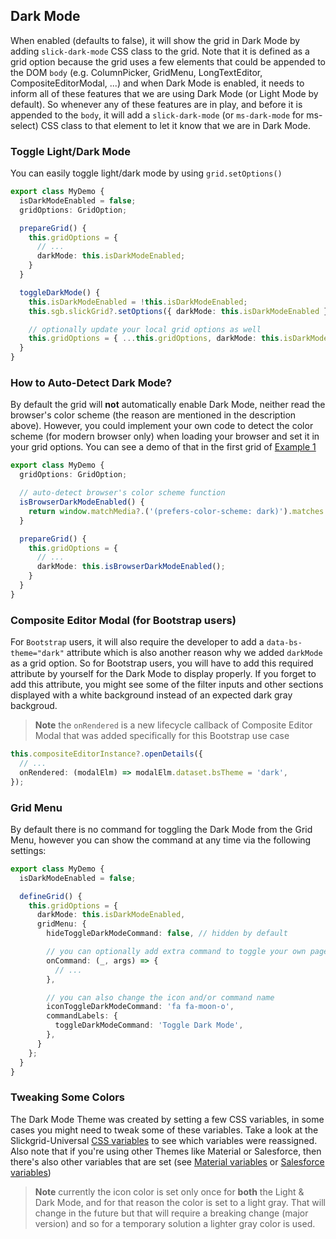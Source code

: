 ## Dark Mode

When enabled (defaults to false), it will show the grid in Dark Mode by adding `slick-dark-mode` CSS class to the grid. Note that it is defined as a grid option because the grid uses a few elements that could be appended to the DOM `body` (e.g. ColumnPicker, GridMenu, LongTextEditor, CompositeEditorModal, ...) and when Dark Mode is enabled, it needs to inform all of these features that we are using Dark Mode (or Light Mode by default). So whenever any of these features are in play, and before it is appended to the `body`, it will add a `slick-dark-mode` (or `ms-dark-mode` for ms-select) CSS class to that element to let it know that we are in Dark Mode.


### Toggle Light/Dark Mode

You can easily toggle light/dark mode by using `grid.setOptions()`

```ts
export class MyDemo {
  isDarkModeEnabled = false;
  gridOptions: GridOption;

  prepareGrid() {
    this.gridOptions = {
      // ...
      darkMode: this.isDarkModeEnabled;
    }
  }

  toggleDarkMode() {
    this.isDarkModeEnabled = !this.isDarkModeEnabled;
    this.sgb.slickGrid?.setOptions({ darkMode: this.isDarkModeEnabled });

    // optionally update your local grid options as well
    this.gridOptions = { ...this.gridOptions, darkMode: this.isDarkModeEnabled };
  }
}
```

### How to Auto-Detect Dark Mode?

By default the grid will **not** automatically enable Dark Mode, neither read the browser's color scheme (the reason are mentioned in the description above). However, you could implement your own code to detect the color scheme (for modern browser only) when loading your browser and set it in your grid options. You can see a demo of that in the first grid of [Example 1](https://ghiscoding.github.io/aurelia-slickgrid/#/example1)

```ts
export class MyDemo {
  gridOptions: GridOption;

  // auto-detect browser's color scheme function
  isBrowserDarkModeEnabled() {
    return window.matchMedia?.('(prefers-color-scheme: dark)').matches ?? false;
  }

  prepareGrid() {
    this.gridOptions = {
      // ...
      darkMode: this.isBrowserDarkModeEnabled();
    }
  }
}
```

### Composite Editor Modal (for Bootstrap users)

For `Bootstrap` users, it will also require the developer to add a `data-bs-theme="dark"` attribute which is also another reason why we added `darkMode` as a grid option. So for Bootstrap users, you will have to add this required attribute by yourself for the Dark Mode to display properly. If you forget to add this attribute, you might see some of the filter inputs and other sections displayed with a white background instead of an expected dark gray backgroud.

> **Note** the `onRendered` is a new lifecycle callback of Composite Editor Modal that was added specifically for this Bootstrap use case

```ts
this.compositeEditorInstance?.openDetails({
  // ...
  onRendered: (modalElm) => modalElm.dataset.bsTheme = 'dark',
});
```

### Grid Menu
By default there is no command for toggling the Dark Mode from the Grid Menu, however you can show the command at any time via the following settings:

```ts
export class MyDemo {
  isDarkModeEnabled = false;

  defineGrid() {
    this.gridOptions = {
      darkMode: this.isDarkModeEnabled,
      gridMenu: {
        hideToggleDarkModeCommand: false, // hidden by default

        // you can optionally add extra command to toggle your own page styling as well
        onCommand: (_, args) => {
          // ...
        },

        // you can also change the icon and/or command name
        iconToggleDarkModeCommand: 'fa fa-moon-o',
        commandLabels: {
          toggleDarkModeCommand: 'Toggle Dark Mode',
        },
      }
    };
  }
}
```

### Tweaking Some Colors

The Dark Mode Theme was created by setting a few CSS variables, in some cases you might need to tweak some of these variables. Take a look at the Slickgrid-Universal [CSS variables](https://github.com/ghiscoding/slickgrid-universal/blob/670946dcedd330a70d2e88127a0042474e7a5348/packages/common/src/styles/_variables.scss#L976-L985) to see which variables were reassigned. Also note that if you're using other Themes like Material or Salesforce, then there's also other variables that are set (see [Material variables](https://github.com/ghiscoding/slickgrid-universal/blob/670946dcedd330a70d2e88127a0042474e7a5348/packages/common/src/styles/_variables-theme-material.scss#L159-L189) or [Salesforce variables](https://github.com/ghiscoding/slickgrid-universal/blob/670946dcedd330a70d2e88127a0042474e7a5348/packages/common/src/styles/_variables-theme-salesforce.scss#L202-L219))

> **Note** currently the icon color is set only once for **both** the Light & Dark Mode, and for that reason the color is set to a light gray. That will change in the future but that will require a breaking change (major version) and so for a temporary solution a lighter gray color is used.
